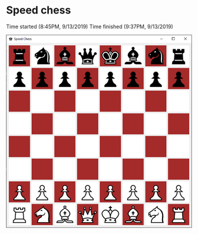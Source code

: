 # Speed chess

Time started (8:45PM, 9/13/2019)
Time finished (9:37PM, 9/13/2019)

![](https://raw.githubusercontent.com/nathanesauWIP/SpeedChess/master/screenshots/initial_commit.PNG)
